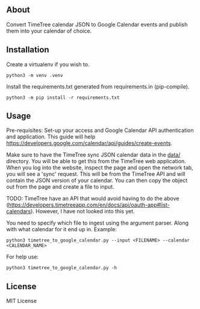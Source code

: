 About
---
Convert TimeTree calendar JSON to Google Calendar events and publish them into your calendar of choice.

Installation
---
Create a virtualenv if you wish to.
```
python3 -m venv .venv
```

Install the requirements.txt generated from requirements.in (pip-compile).
```
python3 -m pip install -r requirements.txt
```

Usage
---
Pre-requisites: Set-up your access and Google Calendar API authentication and application. This guide will help https://developers.google.com/calendar/api/guides/create-events.

Make sure to have the TimeTree sync JSON calendar data in the [data/](data/) directory. You will be able to get this from the TimeTree web application. When you log into the website, inspect the page and open the network tab, you will see a 'sync' request. This will be from the TimeTree API and will contain the JSON version of your calendar. You can then copy the object out from the page and create a file to input.

TODO: TimeTree have an API that would avoid having to do the above (https://developers.timetreeapp.com/en/docs/api/oauth-app#list-calendars). However, I have not looked into this yet.

You need to specify which file to ingest using the argument parser. Along with what calendar for it end up in. Example:
```
python3 timetree_to_google_calendar.py --input <FILENAME> --calendar <CALENDAR_NAME>
```

For help use:
```
python3 timetree_to_google_calendar.py -h
```

License
---
MIT License
